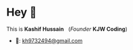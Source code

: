 # Hey 👋
This is <strong>Kashif Hussain</strong> &nbsp; (<em>Founder </em> <strong>KJW Coding</strong>)
- 📧: kh9732494@gmail.com
